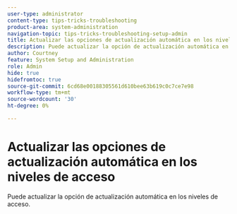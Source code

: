 ```yaml
---
user-type: administrator
content-type: tips-tricks-troubleshooting
product-area: system-administration
navigation-topic: tips-tricks-troubleshooting-setup-admin
title: Actualizar las opciones de actualización automática en los niveles de acceso
description: Puede actualizar la opción de actualización automática en los niveles de acceso.
author: Courtney
feature: System Setup and Administration
role: Admin
hide: true
hidefromtoc: true
source-git-commit: 6cd68e00188305561d610bee63b619c0c7ce7e98
workflow-type: tm+mt
source-wordcount: '30'
ht-degree: 0%

---
```



# Actualizar las opciones de actualización automática en los niveles de acceso

Puede actualizar la opción de actualización automática en los niveles de acceso.